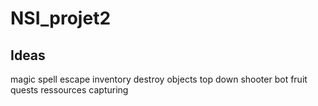 # NSI_projet2

## Ideas

magic spell
escape
inventory
destroy objects
top down shooter
bot
fruit
quests
ressources
capturing
